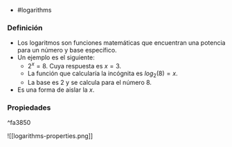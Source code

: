 - #logarithms

### Definición
- Los logaritmos son funciones matemáticas que encuentran una potencia para un número y base específico.
- Un ejemplo es el siguiente:
	- $2^x=8$. Cuya respuesta es $x=3$.
	- La función que calcularía la incógnita es $log_2(8)=x$.
	- La base es $2$ y se calcula para el número $8$.
- Es una forma de aislar la $x$.

### Propiedades

^fa3850

![[logarithms-properties.png]]